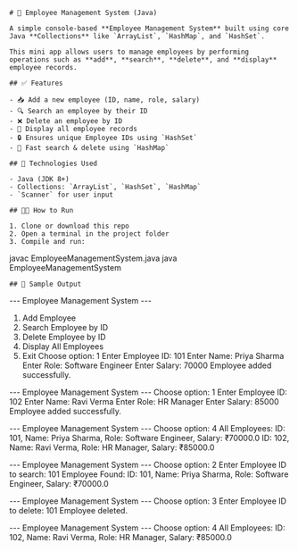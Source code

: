 ```
# 👔 Employee Management System (Java)

A simple console-based **Employee Management System** built using core Java **Collections** like `ArrayList`, `HashMap`, and `HashSet`.

This mini app allows users to manage employees by performing operations such as **add**, **search**, **delete**, and **display** employee records.

## ✅ Features

- 📥 Add a new employee (ID, name, role, salary)
- 🔍 Search an employee by their ID
- ❌ Delete an employee by ID
- 📃 Display all employee records
- 🔒 Ensures unique Employee IDs using `HashSet`
- 🚀 Fast search & delete using `HashMap`

## 🧱 Technologies Used

- Java (JDK 8+)
- Collections: `ArrayList`, `HashSet`, `HashMap`
- `Scanner` for user input

## 🧑‍💻 How to Run

1. Clone or download this repo
2. Open a terminal in the project folder
3. Compile and run:
```
javac EmployeeManagementSystem.java
java EmployeeManagementSystem
```
## 📸 Sample Output

```
--- Employee Management System ---
1. Add Employee
2. Search Employee by ID
3. Delete Employee by ID
4. Display All Employees
5. Exit
Choose option: 1
Enter Employee ID: 101
Enter Name: Priya Sharma
Enter Role: Software Engineer
Enter Salary: 70000
Employee added successfully.

--- Employee Management System ---
Choose option: 1
Enter Employee ID: 102
Enter Name: Ravi Verma
Enter Role: HR Manager
Enter Salary: 85000
Employee added successfully.

--- Employee Management System ---
Choose option: 4
All Employees:
ID: 101, Name: Priya Sharma, Role: Software Engineer, Salary: ₹70000.0
ID: 102, Name: Ravi Verma, Role: HR Manager, Salary: ₹85000.0

--- Employee Management System ---
Choose option: 2
Enter Employee ID to search: 101
Employee Found: ID: 101, Name: Priya Sharma, Role: Software Engineer, Salary: ₹70000.0

--- Employee Management System ---
Choose option: 3
Enter Employee ID to delete: 101
Employee deleted.

--- Employee Management System ---
Choose option: 4
All Employees:
ID: 102, Name: Ravi Verma, Role: HR Manager, Salary: ₹85000.0
```
